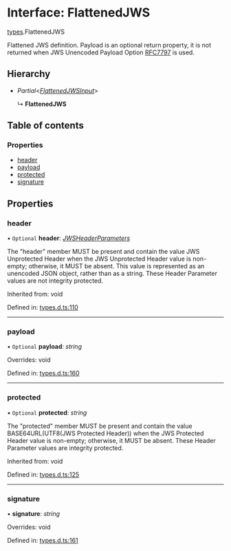 # Interface: FlattenedJWS

[types](../modules/types.md).FlattenedJWS

Flattened JWS definition. Payload is an optional return property, it
is not returned when JWS Unencoded Payload Option
[RFC7797](https://tools.ietf.org/html/rfc7797) is used.

## Hierarchy

* *Partial*<[*FlattenedJWSInput*](types.flattenedjwsinput.md)\>

  ↳ **FlattenedJWS**

## Table of contents

### Properties

- [header](types.flattenedjws.md#header)
- [payload](types.flattenedjws.md#payload)
- [protected](types.flattenedjws.md#protected)
- [signature](types.flattenedjws.md#signature)

## Properties

### header

• `Optional` **header**: [*JWSHeaderParameters*](types.jwsheaderparameters.md)

The "header" member MUST be present and contain the value JWS
Unprotected Header when the JWS Unprotected Header value is non-
empty; otherwise, it MUST be absent.  This value is represented as
an unencoded JSON object, rather than as a string.  These Header
Parameter values are not integrity protected.

Inherited from: void

Defined in: [types.d.ts:110](https://github.com/panva/jose/blob/v3.11.1/src/types.d.ts#L110)

___

### payload

• `Optional` **payload**: *string*

Overrides: void

Defined in: [types.d.ts:160](https://github.com/panva/jose/blob/v3.11.1/src/types.d.ts#L160)

___

### protected

• `Optional` **protected**: *string*

The "protected" member MUST be present and contain the value
BASE64URL(UTF8(JWS Protected Header)) when the JWS Protected
Header value is non-empty; otherwise, it MUST be absent.  These
Header Parameter values are integrity protected.

Inherited from: void

Defined in: [types.d.ts:125](https://github.com/panva/jose/blob/v3.11.1/src/types.d.ts#L125)

___

### signature

• **signature**: *string*

Overrides: void

Defined in: [types.d.ts:161](https://github.com/panva/jose/blob/v3.11.1/src/types.d.ts#L161)
